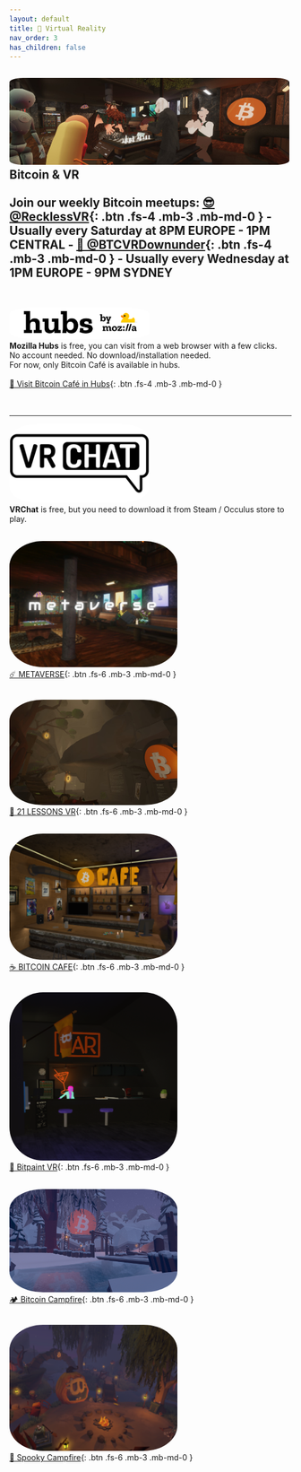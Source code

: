 ```yaml
---
layout: default
title: 🤿 Virtual Reality
nav_order: 3
has_children: false
---
```


<img src="/img/headervr.jpg" width="500" style="border-radius:5%"><br>
<span class="fs-8">Bitcoin & VR</span><br><br>
**Join our weekly Bitcoin meetups:**
[😎 @RecklessVR](https://twitter.com/RecklessVR){: .btn .fs-4 .mb-3 .mb-md-0 } - Usually every Saturday at 8PM EUROPE - 1PM CENTRAL - 
[🦘 @BTCVRDownunder](https://twitter.com/BTCVRDownunder){: .btn .fs-4 .mb-3 .mb-md-0 } - Usually every Wednesday at 1PM EUROPE - 9PM SYDNEY
---
<BR>

 <img src="/img/hubs.png" height="auto" width="250" style="border-radius:20%"><br>
**Mozilla Hubs** is free, you can visit from a web browser with a few clicks. <br>
No account needed. No download/installation needed. <br>
For now, only Bitcoin Café is available in hubs.<br>
<br>[ 🚀 Visit Bitcoin Café in Hubs](https://hubs.mozilla.com/scenes/uFHPdPj){: .btn .fs-4 .mb-3 .mb-md-0 } <br><br><br>


---

 <img src="/img/vrchat.png" height="auto" width="250" style="border-radius:20%"><br>
**VRChat** is free, but you need to download it from Steam / Occulus store to play.
<br><br>

 <img src="/img/metaverse.png" height="auto" width="300" style="border-radius:20%"><br>
[☄️ METAVERSE](https://vrchat.com/home/world/wrld_0c0e4352-c959-44a9-ba9e-5d07d6acc46f){: .btn .fs-6 .mb-3 .mb-md-0 } <br> <br>

<img src="/img/21lessons.png" height="auto" width="300" style="border-radius:20%"><br>
[🐇 21 LESSONS VR](https://vrchat.com/home/world/wrld_87cb52a8-eea8-4730-8c90-77c973f68165){: .btn .fs-6 .mb-3 .mb-md-0 } <br> <br>

 <img src="/img/cafe.png" height="auto" width="300" style="border-radius:20%"><br>
[☕ BITCOIN CAFE](https://vrchat.com/home/world/wrld_73ae10bd-7b61-47d0-909c-bc5c4cd8e39c){: .btn .fs-6 .mb-3 .mb-md-0 } <br> <br>

 <img src="/img/bitpaintvr.png" height="auto" width="300" style="border-radius:20%"><br>
[🎨 Bitpaint VR](https://vrchat.com/home/world/wrld_771a5150-22e1-4e91-9c1f-069e2b0fc121){: .btn .fs-6 .mb-3 .mb-md-0 } <br> <br>

 <img src="/img/winter.png" height="auto" width="300" style="border-radius:20%">  <br>
[🏕️ Bitcoin Campfire](https://vrchat.com/home/world/wrld_8967d510-6c47-45c4-8c78-7aab93a35993){: .btn .fs-6 .mb-3 .mb-md-0 } <br> <br>

 <img src="/img/spooky.png" height="auto" width="300" style="border-radius:20%"> <br>
[🎃 Spooky Campfire](https://vrchat.com/home/world/wrld_687d595c-af18-452b-b149-aa663d102c9b){: .btn .fs-6 .mb-3 .mb-md-0 } <br> <br>
